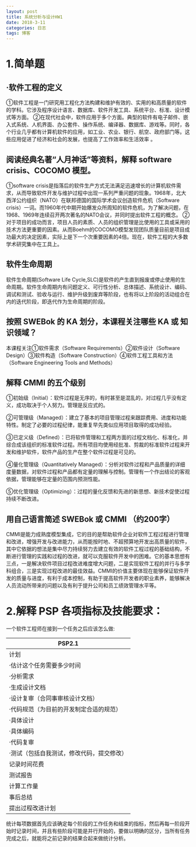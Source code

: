 ```yaml
---
layout: post
title: 系统分析与设计HW1
date: 2018-3-11 
categories: 日志
tags: 博客
---
```

# 1.简单题
 
## ·软件工程的定义


 ①软件工程是一门研究用工程化方法构建和维护有效的、实用的和高质量的软件的学科。它涉及程序设计语言、数据库、软件开发工具、系统平台、标准、设计模式等方面。
 ②在现代社会中，软件应用于多个方面。典型的软件有电子邮件、嵌入式系统、人机界面、办公套件、操作系统、编译器、数据库、游戏等。同时，各个行业几乎都有计算机软件的应用，如工业、农业、银行、航空、政府部门等。这些应用促进了经济和社会的发展，也提高了工作效率和生活效率 。

## 阅读经典名著“人月神话”等资料，解释 software crisis、COCOMO 模型。

 ①software crisis是指落后的软件生产方式无法满足迅速增长的计算机软件需求，从而导致软件开发与维护过程中出现一系列严重问题的现象。1968年，北大西洋公约组织（NATO）在联邦德国的国际学术会议创造软件危机（Software crisis）一词。而1960年代中期开始爆发众所周知的软件危机，为了解决问题，在1968、1969年连续召开两次著名的NATO会议，并同时提出软件工程的概念。
 ②对于项目的成功而言，项目人员的素质、人员的组织管理是比使用的工具或采用的技术方法更重要的因素。从而Boehm的COCOMO模型发现团队质量目前是项目成功最大的决定因素，实际上是下一个次重要因素的4倍。现在，软件工程的大多数学术研究集中在工具上。

## 软件生命周期

 软件生命周期(Software Life Cycle,SLC)是软件的产生直到报废或停止使用的生命周期。软件生命周期内有问题定义、可行性分析、总体描述、系统设计、编码、调试和测试、验收与运行、维护升级到废弃等阶段，也有将以上阶段的活动组合在内的迭代阶段，即迭代作为生命周期的阶段。

## 按照 SWEBok 的 KA 划分，本课程关注哪些 KA 或 知识领域？

 本课程关注①软件需求（Software Requirements）②软件设计（Software Design）③软件构造（Software Construction）④软件工程工具和方法（Software Engineering Tools and Methods）

## 解释 CMMI 的五个级别

 ①初始级（Initial）：软件过程是无序的，有时甚至是混乱的，对过程几乎没有定义，成功取决于个人努力。管理是反应式的。

 ②可管理级（Managed）：建立了基本的项目管理过程来跟踪费用、进度和功能特性。制定了必要的过程纪律，能重复早先类似应用项目取得的成功经验。

 ③已定义级（Defined）：已将软件管理和工程两方面的过程文档化、标准化，并综合成该组织的标准软件过程。所有项目均使用经批准、剪裁的标准软件过程来开发和维护软件，软件产品的生产在整个软件过程是可见的。

 ④量化管理级（Quantitatively Managed）：分析对软件过程和产品质量的详细度量数据，对软件过程和产品都有定量的理解与控制。管理有一个作出结论的客观依据，管理能够在定量的范围内预测性能。

 ⑤优化管理级（Optimizing）：过程的量化反馈和先进的新思想、新技术促使过程持续不断改进。

## 用自己语言简述 SWEBok 或 CMMI （约200字）

 CMMI是能力成熟度模型集成，它的目的是帮助软件企业对软件工程过程进行管理和改进，增强开发与改进能力，从而能按时地、不超预算地开发出高质量的软件，其中它依据的想法是集中尽力持续努力去建立有效的软件工程过程的基础结构，不断进行管理的实践和过程的改进，就可以克服软件开发中的困难。它的基本思想有三点，一是解决软件项目过程改进难度增大问题，二是实现软件工程的并行与多学科组合，三是实现过程改进的最佳效益。CMMI的价值主要体现在能够保证软件开发的质量与进度，有利于成本控制，有助于提高软件开发者的职业素养，能够解决人员流动所带来的问题以及有利于提升公司和员工绩效管理水平等。

# 2.解释 PSP 各项指标及技能要求：

 一个软件工程师在接到一个任务之后应该怎么做:
 
 |PSP2.1|
 | - |
 |计划|
 |·估计这个任务需要多少时间|
 |·分析需求|
 |·生成设计文档|
 |·设计复审（合同事审核设计文档）|
 |·代码规范（为目前的开发制定合适的规范）|
 |·具体设计|
 |·具体编码|
 |·代码复审|
 |·测试（包括自我测试，修改代码，提交修改）|
 |记录时间花费|
 |测试报告|
 |计算工作量|
 |事后总结|
 |提出过程改进计划|

 统计每项数据首先应该确定每个阶段的工作任务和结束的指标，然后再每一阶段开始时记录时间，并且有些阶段可能是并行开始的，要做以明确的区分，当所有任务完成之后，就能将之前记录的结果合起来做统计分析。

